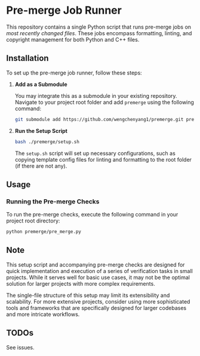 # Pre-merge Job Runner

This repository contains a single Python script that runs pre-merge jobs on _most recently changed files_. These jobs encompass formatting, linting, and copyright management for both Python and C++ files.

## Installation

To set up the pre-merge job runner, follow these steps:

1. **Add as a Submodule**

    You may integrate this as a submodule in your existing repository. Navigate to your project root folder and add `premerge` using the following command:

    ```sh
    git submodule add https://github.com/wengchenyang1/premerge.git premerge
    ```

2. **Run the Setup Script**

    ```sh
    bash ./premerge/setup.sh
    ```

    The `setup.sh` script will set up necessary configurations, such as copying template config files for linting and formatting to the root folder (if there are not any).

## Usage

### Running the Pre-merge Checks

To run the pre-merge checks, execute the following command in your project root directory:

```sh
python premerge/pre_merge.py
```


## Note

This setup script and accompanying pre-merge checks are designed for quick implementation and execution of a series of verification tasks in small projects. While it serves well for basic use cases, it may not be the optimal solution for larger projects with more complex requirements.

The single-file structure of this setup may limit its extensibility and scalability. For more extensive projects, consider using more sophisticated tools and frameworks that are specifically designed for larger codebases and more intricate workflows.

## TODOs

See issues.


